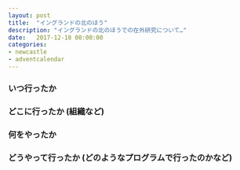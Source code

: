 ```yaml
---
layout: post
title:  "イングランドの北のほう"
description: "イングランドの北のほうでの在外研究について…"
date:   2017-12-18 00:00:00
categories:
- newcastle
- adventcalendar
---
```


### いつ行ったか

### どこに行ったか (組織など)

### 何をやったか

### どうやって行ったか (どのようなプログラムで行ったのかなど)

